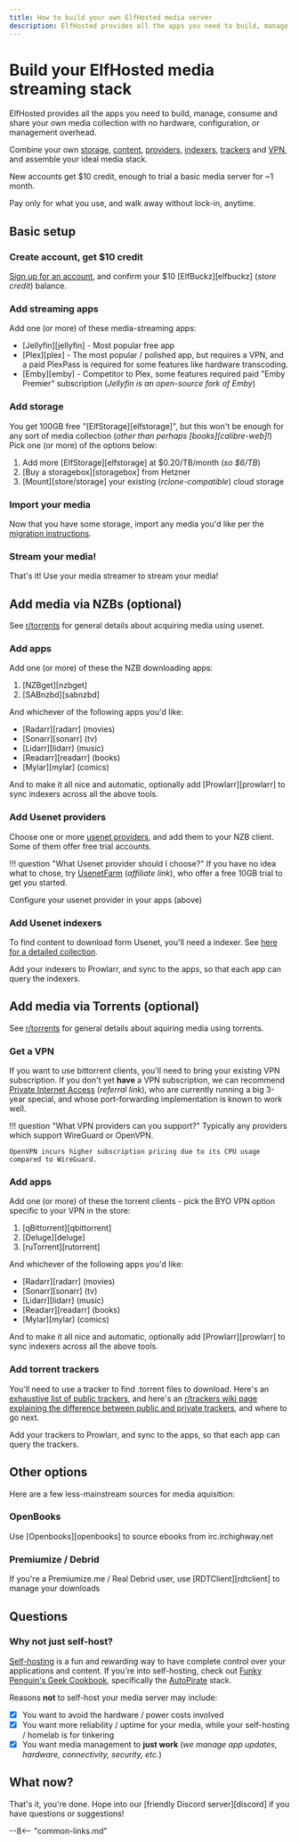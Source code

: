 ```yaml
---
title: How to build your own ElfHosted media server
description: ElfHosted provides all the apps you need to build, manage, consume and share your own media collection with no hardware, configuration, or management overhead
---
```


# Build your ElfHosted media streaming stack

ElfHosted provides all the apps you need to build, manage, consume and share your own media collection with no hardware, configuration, or management overhead.

Combine your own [storage](#add-storage), [content](#import-your-media), [providers](#add-usenet-providers), [indexers](#add-usenet-indexers), [trackers](#add-torrent-trackers) and [VPN](#get-a-vpn), and assemble your ideal media stack. 

New accounts get $10 credit, enough to trial a basic media server for ~1 month.

Pay only for what you use, and walk away without lock-in, anytime.

## Basic setup

### Create account, get $10 credit

[Sign up for an account](https://store.elfhosted.com/my-account/), and confirm your $10 [ElfBuckz][elfbuckz] (*store credit*) balance.

### Add streaming apps

Add one (or more) of these media-streaming apps:

* [Jellyfin][jellyfin] - Most popular free app
* [Plex][plex] - The most popular / polished app, but requires a VPN, and a paid PlexPass is required for some features like hardware transcoding.
* [Emby][emby] - Competitor to Plex, some features required paid "Emby Premier" subscription (*Jellyfin is an open-source fork of Emby*)

### Add storage

You get 100GB free "[ElfStorage][elfstorage]", but this won't be enough for any sort of media collection (*other than perhaps [books][calibre-web]!*) Pick one (or more) of the options below:

1. Add more [ElfStorage][elfstorage] at $0.20/TB/month (*so $6/TB*)
2. [Buy a storagebox][storagebox] from Hetzner
3. [Mount][store/storage] your existing (*rclone-compatible*) cloud storage

### Import your media

Now that you have some storage, import any media you'd like per the [migration instructions](/how-to/migrate/).

### Stream your media!

That's it! Use your media streamer to stream your media!

## Add media via NZBs (optional)

See [r/torrents](https://reddit.com/r/usenet) for general details about acquiring media using usenet.

### Add apps

Add one (or more) of these the NZB downloading apps:

1. [NZBget][nzbget] 
2. [SABnzbd][sabnzbd] 

And whichever of the following apps you'd like:

* [Radarr][radarr] (movies)
* [Sonarr][sonarr] (tv)
* [Lidarr][lidarr] (music)
* [Readarr][readarr] (books)
* [Mylar][mylar] (comics)

And to make it all nice and automatic, optionally add [Prowlarr][prowlarr] to sync indexers across all the above tools.

### Add Usenet providers

Choose one or more [usenet providers](https://www.reddit.com/r/usenet/wiki/providers/), and add them to your NZB client. Some of them offer free trial accounts.

!!! question "What Usenet provider should I choose?"
    If you have no idea what to chose, try [UsenetFarm](https://usenet.farm?a=elfhosted.com) (*affiliate link*), who offer a free 10GB trial to get you started.

Configure your usenet provider in your apps (above)

### Add Usenet indexers

To find content to download form Usenet, you'll need a indexer. See [here for a detailed collection](https://www.reddit.com/r/usenet/wiki/indexers/).

Add your indexers to Prowlarr, and sync to the apps, so that each app can query the indexers.

## Add media via Torrents (optional)

See [r/torrents](https://reddit.com/r/torrents) for general details about aquiring media using torrents.

### Get a VPN

If you want to use bittorrent clients, you'll need to bring your existing VPN subscription. If you don't yet **have** a VPN subscription, we can recommend [Private Internet Access](https://www.privateinternetaccess.com/pages/buy-a-vpn/1218buyavpn?invite=U2FsdGVkX18CE8WQvq-yt5OJ9UFpALCzci2Oz_px1uA%2CGuAfcPbAeh-UmP4KJ2uroADgSdY) (*referral link*), who are currently running a big 3-year special, and whose port-forwarding implementation is known to work well. 

!!! question "What VPN providers can you support?"
    Typically any providers which support WireGuard or OpenVPN.
    
    OpenVPN incurs higher subscription pricing due to its CPU usage compared to WireGuard.

### Add apps

Add one (or more) of these the torrent clients - pick the BYO VPN option specific to your VPN in the store:

1. [qBittorrent][qbittorrent] 
2. [Deluge][deluge] 
3. [ruTorrent][rutorrent] 

And whichever of the following apps you'd like:

* [Radarr][radarr] (movies)
* [Sonarr][sonarr] (tv)
* [Lidarr][lidarr] (music)
* [Readarr][readarr] (books)
* [Mylar][mylar] (comics)

And to make it all nice and automatic, optionally add [Prowlarr][prowlarr] to sync indexers across all the above tools.

### Add torrent trackers

You'll need to use a tracker to find .torrent files to download. Here's an [exhaustive list of public trackers](https://github.com/ngosang/trackerslist), and here's an [r/trackers wiki page explaining the difference between public and private trackers](https://www.reddit.com/r/trackers/comments/tw4ji0/tracker_faq_and_recommended_sites/), and where to go next.

Add your trackers to Prowlarr, and sync to the apps, so that each app can query the trackers.

## Other options

Here are a few less-mainstream sources for media aquisition:

### OpenBooks

Use [Openbooks][openbooks] to source ebooks from irc.irchighway.net

### Premiumize / Debrid

If you're a Premiumize.me / Real Debrid user, use [RDTClient][rdtclient] to manage your downloads

## Questions

### Why not just self-host?

[Self-hosting](https://reddit.com/r/selfhosted) is a fun and rewarding way to have complete control over your applications and content. If you're into self-hosting, check out [Funky Penguin's Geek Cookbook](https://geek-cookbook.funkypenguin.co.nz), specifically the [AutoPirate](https://geek-cookbook.funkypenguin.co.nz/recipes/autopirate/) stack.

Reasons **not** to self-host your media server may include:

* [x] You want to avoid the hardware / power costs involved
* [x] You want more reliability / uptime for your media, while your self-hosting / homelab is for tinkering
* [x] You want media management to **just work** (*we manage app updates, hardware, connectivity, security, etc.*)

## What now?

That's it, you're done. Hope into our [friendly Discord server][discord] if you have questions or suggestions!

--8<-- "common-links.md"